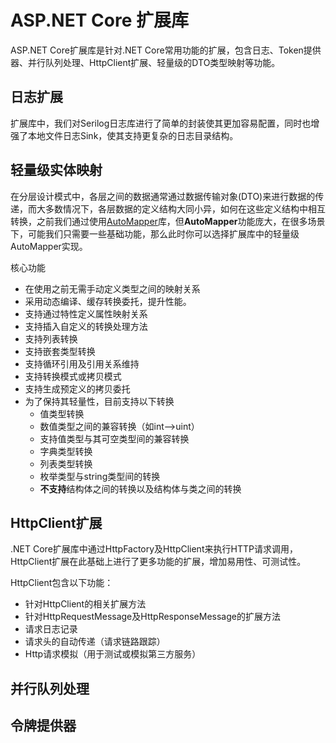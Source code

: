 # ASP.NET Core 扩展库

ASP.NET Core扩展库是针对.NET Core常用功能的扩展，包含日志、Token提供器、并行队列处理、HttpClient扩展、轻量级的DTO类型映射等功能。

## 日志扩展

扩展库中，我们对Serilog日志库进行了简单的封装使其更加容易配置，同时也增强了本地文件日志Sink，使其支持更复杂的日志目录结构。

## 轻量级实体映射

在分层设计模式中，各层之间的数据通常通过数据传输对象(DTO)来进行数据的传递，而大多数情况下，各层数据的定义结构大同小异，如何在这些定义结构中相互转换，之前我们通过使用[AutoMapper](http://automapper.org/)库，但**AutoMapper**功能庞大，在很多场景下，可能我们只需要一些基础功能，那么此时你可以选择扩展库中的轻量级AutoMapper实现。

核心功能

- 在使用之前无需手动定义类型之间的映射关系
- 采用动态编译、缓存转换委托，提升性能。
- 支持通过特性定义属性映射关系
- 支持插入自定义的转换处理方法
- 支持列表转换
- 支持嵌套类型转换
- 支持循环引用及引用关系维持
- 支持转换模式或拷贝模式
- 支持生成预定义的拷贝委托
- 为了保持其轻量性，目前支持以下转换
  - 值类型转换
  - 数值类型之间的兼容转换（如int-->uint）
  - 支持值类型与其可空类型间的兼容转换
  - 字典类型转换
  - 列表类型转换
  - 枚举类型与string类型间的转换
  - **不支持**结构体之间的转换以及结构体与类之间的转换
  
## HttpClient扩展

.NET Core扩展库中通过HttpFactory及HttpClient来执行HTTP请求调用，HttpClient扩展在此基础上进行了更多功能的扩展，增加易用性、可测试性。

HttpClient包含以下功能：

- 针对HttpClient的相关扩展方法
- 针对HttpRequestMessage及HttpResponseMessage的扩展方法
- 请求日志记录
- 请求头的自动传递（请求链路跟踪）
- Http请求模拟（用于测试或模拟第三方服务）

## 并行队列处理

## 令牌提供器